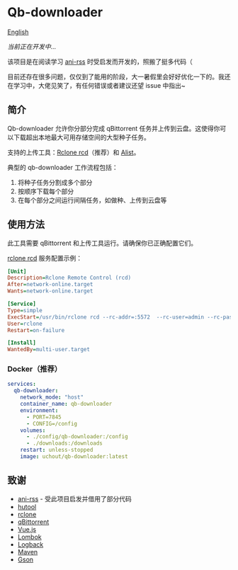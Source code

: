 # Qb-downloader

[English](README.md)

*当前正在开发中...*

该项目是在阅读学习 [ani-rss](https://github.com/wushuo894/ani-rss) 时受启发而开发的，照搬了挺多代码（

目前还存在很多问题，仅仅到了能用的阶段，大一暑假里会好好优化一下的。我还在学习中，大佬见笑了，有任何错误或者建议还望 issue 中指出~
## 简介

Qb-downloader 允许你分部分完成 qBittorrent 任务并上传到云盘。这使得你可以下载超出本地最大可用存储空间的大型种子任务。

支持的上传工具：[Rclone rcd](https://rclone.org/commands/rclone_rcd/)（推荐）和 [Alist](https://alistgo.com/)。

典型的 qb-downloader 工作流程包括：
1. 将种子任务分割成多个部分
2. 按顺序下载每个部分
3. 在每个部分之间运行间隔任务，如做种、上传到云盘等

## 使用方法

此工具需要 qBittorrent 和上传工具运行。请确保你已正确配置它们。

[rclone rcd](https://rclone.org/commands/rclone_rcd/) 服务配置示例：
```ini
[Unit]
Description=Rclone Remote Control (rcd)
After=network-online.target
Wants=network-online.target

[Service]
Type=simple
ExecStart=/usr/bin/rclone rcd --rc-addr=:5572  --rc-user=admin --rc-pass="password"
User=rclone
Restart=on-failure

[Install]
WantedBy=multi-user.target
```

### Docker（推荐）

```yaml
services:
  qb-downloader:
    network_mode: "host"
    container_name: qb-downloader
    environment:
      - PORT=7845
      - CONFIG=/config
    volumes:
      - ./config/qb-downloader:/config
      - ./downloads:/downloads
    restart: unless-stopped
    image: uchout/qb-downloader:latest
```

## 致谢

- [ani-rss](https://github.com/wushuo894/ani-rss) - 受此项目启发并借用了部分代码
- [hutool](https://hutool.cn)
- [rclone](https://rclone.org)
- [qBittorrent](https://github.com/qbittorrent/qBittorrent)
- [Vue.js](https://cn.vuejs.org/)
- [Lombok](https://github.com/projectlombok/lombok)
- [Logback](https://github.com/qos-ch/logback)
- [Maven](https://github.com/apache/maven)
- [Gson](https://github.com/google/gson)